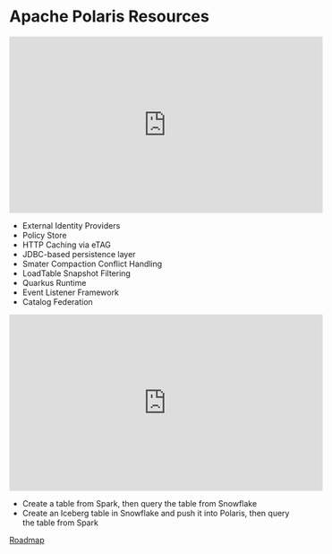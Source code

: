# Apache Polaris Resources

<iframe width="560" height="315" src="https://www.youtube.com/embed/ST8Pn5k0Ip8?si=DbxzxnYE4UT31fkJ" title="YouTube video player" frameborder="0" allow="accelerometer; autoplay; clipboard-write; encrypted-media; gyroscope; picture-in-picture; web-share" referrerpolicy="strict-origin-when-cross-origin" allowfullscreen></iframe>

- External Identity Providers
- Policy Store
- HTTP Caching via eTAG
- JDBC-based persistence layer
- Smater Compaction Conflict Handling
- LoadTable Snapshot Filtering
- Quarkus Runtime
- Event Listener Framework
- Catalog Federation

<iframe width="560" height="315" src="https://www.youtube.com/embed/_VISUbnPIaU?si=aMLj9dwQTmadhOgO" title="YouTube video player" frameborder="0" allow="accelerometer; autoplay; clipboard-write; encrypted-media; gyroscope; picture-in-picture; web-share" referrerpolicy="strict-origin-when-cross-origin" allowfullscreen></iframe>

- Create a table from Spark, then query the table from Snowflake
- Create an Iceberg table in Snowflake and push it into Polaris, then query the table from Spark


[Roadmap](https://github.com/apache/polaris/discussions/1028)
